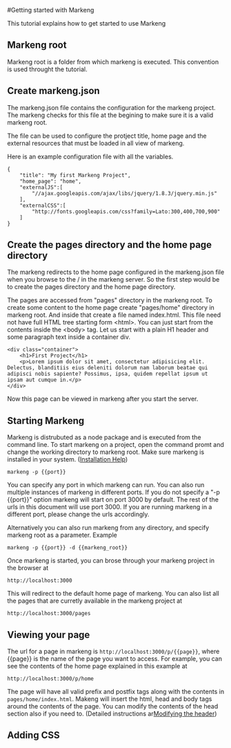 #Getting started with Markeng

This tutorial explains how to get started to use Markeng



## Markeng root

Markeng root is a folder from which markeng is executed. This convention is used throught the tutorial.



## Create markeng.json

The markeng.json file contains the configuration for the markeng project. The markeng checks for this file at the begining to make sure it is a valid markeng root. 

The file can be used to configure the protject title, home page and the external resources that must be loaded in all view of markeng.

Here is an example configuration file with all the variables.

```
{
    "title": "My first Markeng Project",
    "home_page": "home",
    "externalJS":[
        "//ajax.googleapis.com/ajax/libs/jquery/1.8.3/jquery.min.js"
    ],
    "externalCSS":[
        "http://fonts.googleapis.com/css?family=Lato:300,400,700,900"
    ]
}
```



## Create the pages directory and the home page directory

The markeng redirects to the home page configured in the markeng.json file when you browse to the / in the markeng server. So the first step would be to create the pages directory and the home page directory.

The pages are accessed from "pages" directory in the markeng root. To create some content to the home page create "pages/home" directory in markeng root. And inside that create a file named index.html. This file need not have full HTML tree starting form &lt;html&gt;. You can just start from the contents inside the &lt;body&gt; tag. Let us start with a plain H1 header and some paragraph text inside a container div.

```
<div class="container">
	<h1>First Project</h1>
	<p>Lorem ipsum dolor sit amet, consectetur adipisicing elit. Delectus, blanditiis eius deleniti dolorum nam laborum beatae qui adipisci nobis sapiente? Possimus, ipsa, quidem repellat ipsum ut ipsam aut cumque in.</p>
</div>
```

Now this page can be viewed in markeng after you start the server.



## Starting Markeng

Markeng is distrubuted as a node package and is executed from the command line. To start markeng on a project, open the command promt and change the working directory to markeng root. Make sure markeng is installed in your system. ([Installation Help](http://markeng.openly.io/install))
```
markeng -p {{port}}
```

You can specify any port in which markeng can run. You can also run multiple instances of markeng in different ports. If you do not specify a "-p {{port}}" option markeng will start on port 3000 by default. The rest of the urls in this document will use port 3000. If you are running markeng in a different port, please change the urls accordingly.

Alternatively you can also run markeng from any directory, and specify markeng root as a parameter. Example

```
markeng -p {{port}} -d {{markeng_root}}
```

Once markeng is started, you can brose through your markeng project in the browser at 

```
http://localhost:3000
```

This will redirect to the default home page of markeng. You can also list all the pages that are curretly available in the markeng project at

```
http://localhost:3000/pages
```


## Viewing your page

The url for a page in markeng is `http://localhost:3000/p/{{page}}`, where {{page}} is the name of the page you want to access. For example, you can see the contents of the home page explained in this example at 

```
http://localhost:3000/p/home
```

The page will have all valid prefix and postfix tags along with the contents in `pages/home/index.html`. Makeng will insert the html, head and body tags around the contents of the page. You can modify the contents of the head section also if you need to. (Detailed instructions ar[Modifying the header](http://markeng.openly.co/doc/header))

## Adding CSS

